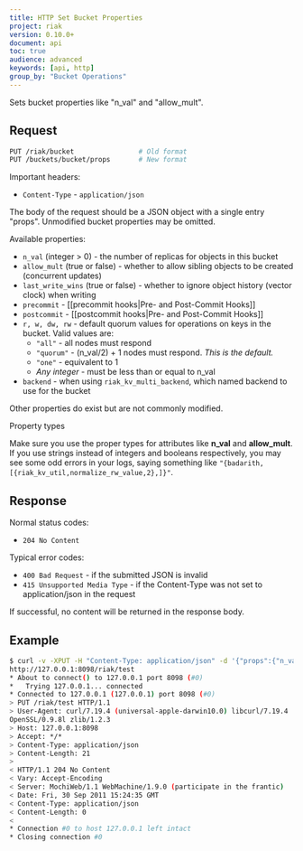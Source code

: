 ```yaml
---
title: HTTP Set Bucket Properties
project: riak
version: 0.10.0+
document: api
toc: true
audience: advanced
keywords: [api, http]
group_by: "Bucket Operations"
---
```


Sets bucket properties like "n_val" and "allow_mult".

## Request

```bash
PUT /riak/bucket                # Old format
PUT /buckets/bucket/props       # New format
```

Important headers:

* `Content-Type` - `application/json`

The body of the request should be a JSON object with a single entry "props". 
Unmodified bucket properties may be omitted.

Available properties:

* `n_val` (integer > 0) - the number of replicas for objects in this bucket
* `allow_mult` (true or false) - whether to allow sibling objects to be created
(concurrent updates)
* `last_write_wins` (true or false) - whether to ignore object history (vector
clock) when writing
* `precommit` - [[precommit hooks|Pre- and Post-Commit Hooks]]
* `postcommit` - [[postcommit hooks|Pre- and Post-Commit Hooks]]
* `r, w, dw, rw` - default quorum values for operations on keys in the bucket.
Valid values are:
  * `"all"` - all nodes must respond
  * `"quorum"` - (n_val/2) + 1 nodes must respond. *This is the default.*
  * `"one"` - equivalent to 1
  * *Any integer* - must be less than or equal to n_val
* `backend` - when using `riak_kv_multi_backend`, which named backend to use for
the bucket

Other properties do exist but are not commonly modified.

<div class="note">
<div class="title">Property types</div>
<p>Make sure you use the proper types for attributes like <strong>n_val</strong>
and <strong>allow_mult</strong>. If you use strings instead of integers and
booleans respectively, you may see some odd errors in your logs, saying
something like
<code>"{badarith,[{riak_kv_util,normalize_rw_value,2},]}"</code>.</p>
</div>

## Response

Normal status codes:

* `204 No Content`

Typical error codes:

* `400 Bad Request` - if the submitted JSON is invalid
* `415 Unsupported Media Type` - if the Content-Type was not set to
application/json in the request

If successful, no content will be returned in the response body.

## Example

```bash
$ curl -v -XPUT -H "Content-Type: application/json" -d '{"props":{"n_val":5}}'
http://127.0.0.1:8098/riak/test
* About to connect() to 127.0.0.1 port 8098 (#0)
*   Trying 127.0.0.1... connected
* Connected to 127.0.0.1 (127.0.0.1) port 8098 (#0)
> PUT /riak/test HTTP/1.1
> User-Agent: curl/7.19.4 (universal-apple-darwin10.0) libcurl/7.19.4
OpenSSL/0.9.8l zlib/1.2.3
> Host: 127.0.0.1:8098
> Accept: */*
> Content-Type: application/json
> Content-Length: 21
>
< HTTP/1.1 204 No Content
< Vary: Accept-Encoding
< Server: MochiWeb/1.1 WebMachine/1.9.0 (participate in the frantic)
< Date: Fri, 30 Sep 2011 15:24:35 GMT
< Content-Type: application/json
< Content-Length: 0
<
* Connection #0 to host 127.0.0.1 left intact
* Closing connection #0
```
